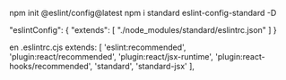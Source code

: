npm init @eslint/config@latest
npm i standard eslint-config-standard -D 

"eslintConfig": {
    "extends": [
      "./node_modules/standard/eslintrc.json"
    ]
  }

en .eslintrc.cjs
 extends: [
    'eslint:recommended',
    'plugin:react/recommended',
    'plugin:react/jsx-runtime',
    'plugin:react-hooks/recommended',
    'standard',
    'standard-jsx'
  ],
